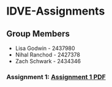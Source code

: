 # IDVE-Assignments

## Group Members
* Lisa Godwin - 2437980
* Nihal Ranchod - 2427378
* Zach Schwark - 2434346

### Assignment 1: [Assignment 1 PDF](./Assignment%201/Assignment_1.pdf)
